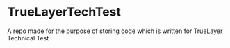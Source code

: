 # TrueLayerTechTest
A repo made for the purpose of storing code which is written for TrueLayer Technical Test
